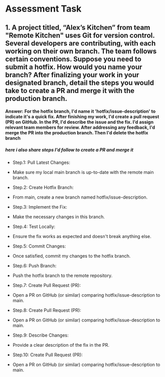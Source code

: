 # Assessment Task

## 1. A project titled, “Alex’s Kitchen” from team "Remote Kitchen" uses Git for version control. Several developers are contributing, with each working on their own branch. The team follows certain conventions. Suppose you need to submit a hotfix. How would you name your branch? After finalizing your work in your designated branch, detail the steps you would take to create a PR and merge it with the production branch.

#### Answer: For the hotfix branch, I'd name it 'hotfix/issue-description' to indicate it's a quick fix. After finishing my work, I'd create a pull request (PR) on GitHub. In the PR, I'd describe the issue and the fix. I'd assign relevant team members for review. After addressing any feedback, I'd merge the PR into the production branch. Then I'd delete the hotfix branch

##### here i also share steps I'd follow to create a PR and merge it

- Step.1: Pull Latest Changes:

* Make sure my local main branch is up-to-date with the remote main branch.

- Step.2: Create Hotfix Branch:

* From main, create a new branch named hotfix/issue-description.

- Step.3: Implement the Fix:

* Make the necessary changes in this branch.

- Step.4: Test Locally:

* Ensure the fix works as expected and doesn't break anything else.

- Step.5: Commit Changes:

* Once satisfied, commit my changes to the hotfix branch.

- Step.6: Push Branch:

* Push the hotfix branch to the remote repository.

- Step.7: Create Pull Request (PR):

* Open a PR on GitHub (or similar) comparing hotfix/issue-description to main.

- Step.8: Create Pull Request (PR):

* Open a PR on GitHub (or similar) comparing hotfix/issue-description to main.

- Step.9: Describe Changes:

* Provide a clear description of the fix in the PR.

- Step.10: Create Pull Request (PR):

* Open a PR on GitHub (or similar) comparing hotfix/issue-description to main.
